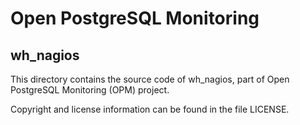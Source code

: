 # Open PostgreSQL Monitoring

## wh_nagios


This directory contains the source code of wh_nagios, part of Open
PostgreSQL Monitoring (OPM) project.

Copyright and license information can be found in the file LICENSE.

